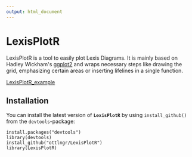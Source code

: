```yaml
---
output: html_document
---
```

# LexisPlotR


LexisPlotR is a tool to easily plot Lexis Diagrams. It is mainly based on Hadley Wickham's [ggplot2](https://github.com/hadley/ggplot2) and wraps necessary steps like drawing the grid, emphasizing certain areas or inserting lifelines in a single function.

[LexisPlotR_example](https://github.com/ottlngr/LexisPlotR/blob/master/LexisPlotR_example.png)

## Installation

You can install the latest version of **`LexisPlotR`** by using `install_github()` from the `devtools`-package:

    install.packages("devtools")
    library(devtools)
    install_github("ottlngr/LexisPlotR")
    library(LexisPlotR)
  

